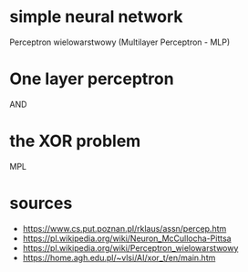 # simple neural network
Perceptron wielowarstwowy (Multilayer Perceptron - MLP)

# One layer perceptron
AND

# the XOR problem
MPL

# sources
* https://www.cs.put.poznan.pl/rklaus/assn/percep.htm
* https://pl.wikipedia.org/wiki/Neuron_McCullocha-Pittsa
* https://pl.wikipedia.org/wiki/Perceptron_wielowarstwowy
* https://home.agh.edu.pl/~vlsi/AI/xor_t/en/main.htm